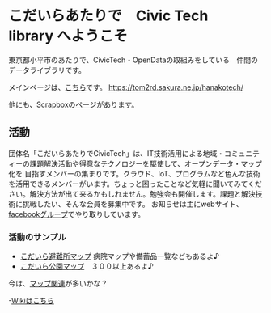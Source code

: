 # こだいらあたりで　Civic Tech　 library へようこそ

東京都小平市のあたりで、CivicTech・OpenDataの取組みをしている　仲間のデータライブラリです。

メインページは、[こちら](https://tom2rd.sakura.ne.jp/hanakotech/)です。
https://tom2rd.sakura.ne.jp/hanakotech/

他にも、[Scrapboxのページ](https://scrapbox.io/HanakoCivicTech/)があります。

## 活動

団体名「こだいらあたりでCivicTech」は、IT技術活用による地域・コミュニティーの課題解決活動や得意なテクノロジーを駆使して、オープンデータ・マップ化を
目指すメンバーの集まりです。クラウド、IoT、プログラムなど色んな技術を活用できるメンバーがいます。ちょっと困ったことなど気軽に聞いてみてください。解決方法が出て来るかもしれません。勉強会も開催します。課題と解決技術に挑戦したい、そんな会員を募集中です。
お知らせは主にwebサイト、[facebookグループ](https://www.facebook.com/groups/114497269232471/)でやり取りしています。

### 活動のサンプル

- [こだいら避難所マップ](https://tom2rd.sakura.ne.jp/hanakotech/parkmap/hinan.html) 病院マップや備蓄品一覧などもあるよ♪
- [こだいら公園マップ](https://tom2rd.sakura.ne.jp/hanakotech/parkmap/index.html)　３００以上あるよ♪

今は、[マップ関連](https://tom2rd.sakura.ne.jp/hanakotech/category/mapping/)が多いかな？

-[Wikiはこちら](https://github.com/tom2rd/hanakotech/wiki)


